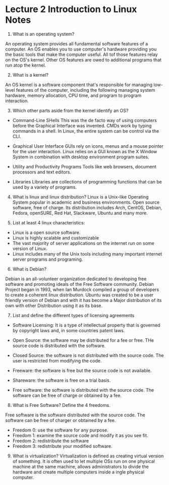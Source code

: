# Lecture 2 Introduction to Linux Notes

1. What is an operating system?

An operating system provides all fundamental software features of a computer. An OS enables you to use computer's hardware providing you the basic tools  that make the computer useful. All tof those features relay on the OS's kernel. Other OS features are owed to additional programs that run atop the kernel.

2. What is a kernel?

An OS kernel is a software component that's responsible for managing low-level features of the computer, including the following managing system hardware, memory allocation, CPU time, and program to program interaction.

3. Which other parts aside from the kernel identify an OS?
* Command-Line SHells
This was the de facto way of using computers before the Graphical Interface was invented. CMDs work by typing commands in a shell. In Linux, the entire system can be control via the CLI.

* Graphical User Interface
GUIs rely on icons, menus and a mouse pointer for the user interaction. Linux relies on a GUI known as the X Window System in combination with desktop environment program suites.
* Utility and Productivity Programs
Tools like web browsers, document processors and text editors.
* Libraries
Libraries are collections of programming functions that can be used by a variety of programs.

4. What is linux and linux distribution?
Linux is a Unix-like Operating System popular in academic and business environments. Open source software, free of charge. Its distribution includes Arch, CentOS, Debian, Fedora, openSURE, Red Hat, Slackware, Ubuntu and many more.

5. List at least 4 linux characteristics:

* Linux is a open source software.
* Linux is highly scalable and customizable
* The vast majority of server applications on the internet run on some version of Linux.
* Linux includes many of the Unix tools including many important internet server programs and programing.

6. What is Debian?

Debian is an all-volunteer organization dedicated to developing free software and promoting ideals of the Free Software community. Debian Project began in 1993, when Ian Murdock compiled a group of developers to create a coherent linux distribution. Ubuntu was created to be a user friendly version of Debian and with it has become a Major distribution of its own with other Distribution using it as its base.

7. List and define the different types of licensing agreements

* Software Licensing: It is a type of intellectual property that is governed by copyright laws and, in some countries patent laws.
  
* Open Source: the software may be distributed for a fee or free. THe source code is distributed with the software.
* Closed Source: the software is not distributed with the source code. The user is restricted from modifying the code.
* Freeware: the software is free but the source code is not available.
* Shareware: the software is free on a trial basis.
* Free software: the software is distributed with the source code. The software can be free of charge or obtained by a fee.
8. What is Free Software? Define the 4 freedoms.
   
Free software is the software distributed with the source code. The software can be free of charger or obtained by a fee.
* Freedom 0: use the software for any purpose.
* Freedom 1: examine the source code and modify it as you see fit.
* Freedom 2: redistribute the software
* Freedom 3: redistribute your modified software.
9.  What is virtualization?
Virtualization is defined as creating virtual version of something. It is often used to let multiple OSs run on one physical machine at the same machine, allows administrators to divide the hardware and create multiple computers inside a ingle physical computer.